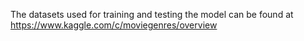 The datasets used for training and testing the model can be found at  https://www.kaggle.com/c/moviegenres/overview
